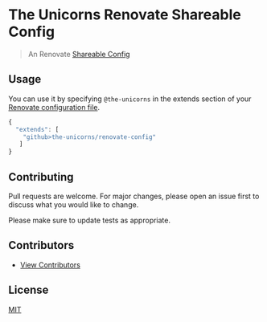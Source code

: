 # The Unicorns Renovate Shareable Config

> An Renovate [Shareable Config](https://docs.renovatebot.com/config-presets/)

## Usage

You can use it by specifying `@the-unicorns` in the extends section of your [Renovate configuration file](https://docs.renovatebot.com/configuration-options/).

```js
{
  "extends": [
    "github>the-unicorns/renovate-config"
   ]
}
```

## Contributing

Pull requests are welcome. For major changes, please open an issue first to discuss what you would like to change.

Please make sure to update tests as appropriate.

## Contributors

- [View Contributors](https://github.com/the-unicorns/eslint-shareable-config/graphs/contributors)

## License

[MIT](LICENSE)
